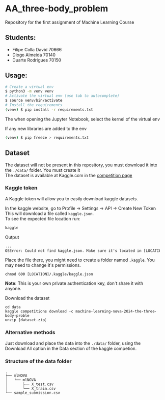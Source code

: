# AA_three-body_problem
Repository for the first assignment of Machine Learning Course

## Students:
<ul>
  <li>Filipe Colla David 70666</li>
  <li>Diogo Almeida 70140</li>
  <li>Duarte Rodrigues 70150</li>
</ul>


## Usage:
```bash
# Create a virtual env 
$ python3 -m venv venv
# Activate the virtual env (use tab to autocomplete)
$ source venv/bin/activate
# Install the requirements
(venv) $ pip install -r requirements.txt
```

The when opening the Jupyter Notebook, select the kernel of the virtual env

If any new libraries are added to the env
```bash
(venv) $ pip freeze > requirements.txt
```

## Dataset
The dataset will not be present in this repository, you must download it into the ```./data/``` folder. You must create it<br>
The dataset is available at Kaggle.com in the [competition page](https://www.kaggle.com/competitions/machine-learning-nova-2024-the-three-body-proble/data)

### Kaggle token
A Kaggle token will allow you to easily download kaggle datasets.<br>

In the kaggle website, go to Profile -> Settings -> API -> Create New Token<br>
This will download a file called ```kaggle.json```.<br>
To see the expected file location run:
```bash
kaggle
```
Output
```txt
...
OSError: Could not find kaggle.json. Make sure it's located in [LOCATION]/.kaggle/
```
Place the file there, you might need to create a folder named ```.kaggle```.
You may need to change it's permissions.
```
chmod 600 [LOCATION]/.kaggle/kaggle.json
```
<b>Note:</b> This is your own private authentication key, don't share it with anyone.

Download the dataset
```
cd data
kaggle competitions download -c machine-learning-nova-2024-the-three-body-proble
unzip [dataset.zip]
```

### Alternative methods
Just download and place the data into the ```./data/``` folder, using the Download All option in the Data section of the kaggle competion.

### Structure of the data folder
```
.
├── mlNOVA
│   └── mlNOVA
│       ├── X_test.csv
│       └── X_train.csv
└── sample_submission.csv
```

